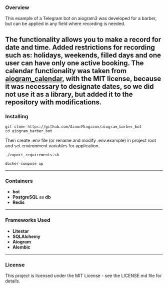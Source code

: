 ### Overview
This example of a Telegram bot on aiogram3 was developed for a barber,
but can be applied in any field where recording is needed.

The functionality allows you to make a record for date and time. 
Added restrictions for recording such as: holidays, weekends,
filled days and one user can have only one active booking.
The calendar functionality was taken from [aiogram_calendar](https://github.com/noXplode/aiogram_calendar),
with the MIT license, because it was necessary to designate dates, so we did not use it as a library,
but added it to the repository with modifications.
---

### Installing
```
git clone https://github.com/AinurMingazov/aiogram_barber_bot
cd aiogram_barber_bot
```
Then create .env file (or rename and modify .env.example) in project root and set environment variables for application.
```
./export_requirements.sh
```

```
docker-compose up
```
---
### Containers

- **bot**
- **PostgreSQL** as **db**
- **Redis**
---
### Frameworks Used

- **Litestar**
- **SQLAlchemy**
- **Aiogram**
- **Alembic**

---
### License
This project is licensed under the MIT License - see the LICENSE.md file for details.


